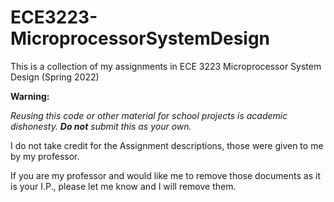 # ECE3223-MicroprocessorSystemDesign
This is a collection of my assignments in ECE 3223 Microprocessor System Design (Spring 2022)

**Warning:**

_Reusing this code or other material for school projects is academic dishonesty. **Do not** submit this as your own._

I do not take credit for the Assignment descriptions, those were given to me by my professor.

If you are my professor and would like me to remove those documents as it is your I.P., please let me know and I will remove them.
